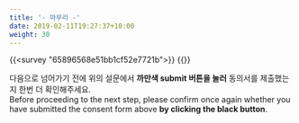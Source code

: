 ```yaml
---
title: '- 마무리 -'
date: 2019-02-11T19:27:37+10:00
weight: 30
---
```




{{<survey "65896568e51bb1cf52e7721b">}}
{{</survey>}}

다음으로 넘어가기 전에 위의 설문에서 **까만색 submit 버튼을 눌러** 동의서를 제출했는지 한번 더 확인해주세요.  
Before proceeding to the next step, please confirm once again whether you have submitted the consent form above **by clicking the black button**.